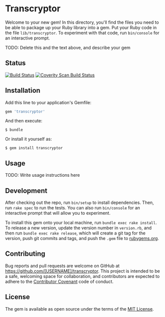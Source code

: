 # Transcryptor

Welcome to your new gem! In this directory, you'll find the files you need to be able to package up your Ruby library into a gem. Put your Ruby code in the file `lib/transcryptor`. To experiment with that code, run `bin/console` for an interactive prompt.

TODO: Delete this and the text above, and describe your gem

## Status

[![Build Status](https://img.shields.io/travis/riboseinc/transcryptor/master.svg)](https://travis-ci.org/riboseinc/transcryptor)
[![Coverity Scan Build Status](https://img.shields.io/coverity/scan/12786.svg)](https://scan.coverity.com/projects/riboseinc-rnp)

## Installation

Add this line to your application's Gemfile:

```ruby
gem 'transcryptor'
```

And then execute:

    $ bundle

Or install it yourself as:

    $ gem install transcryptor

## Usage

TODO: Write usage instructions here

## Development

After checking out the repo, run `bin/setup` to install dependencies. Then, run `rake spec` to run the tests. You can also run `bin/console` for an interactive prompt that will allow you to experiment.

To install this gem onto your local machine, run `bundle exec rake install`. To release a new version, update the version number in `version.rb`, and then run `bundle exec rake release`, which will create a git tag for the version, push git commits and tags, and push the `.gem` file to [rubygems.org](https://rubygems.org).

## Contributing

Bug reports and pull requests are welcome on GitHub at https://github.com/[USERNAME]/transcryptor. This project is intended to be a safe, welcoming space for collaboration, and contributors are expected to adhere to the [Contributor Covenant](http://contributor-covenant.org) code of conduct.


## License

The gem is available as open source under the terms of the [MIT License](http://opensource.org/licenses/MIT).

